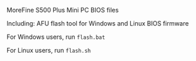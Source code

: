 MoreFine S500 Plus Mini PC BIOS files

Including:
    AFU flash tool for Windows and Linux
    BIOS firmware

For Windows users, run `flash.bat`

For Linux users, run `flash.sh`
